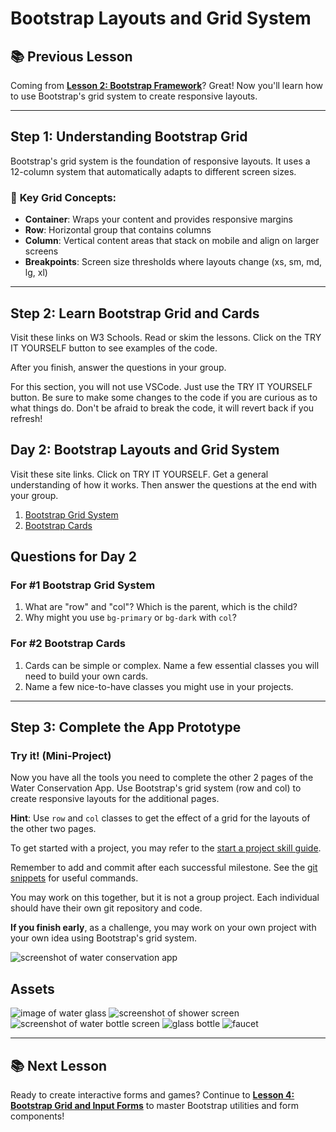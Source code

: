 # Bootstrap Layouts and Grid System

## 📚 **Previous Lesson**

Coming from **[Lesson 2: Bootstrap Framework](../lesson-2-bootstrap-framework/lesson-2-bootstrap-framework.md)**? Great! Now you'll learn how to use Bootstrap's grid system to create responsive layouts.

---

## Step 1: Understanding Bootstrap Grid

Bootstrap's grid system is the foundation of responsive layouts. It uses a 12-column system that automatically adapts to different screen sizes.

### 🚀 **Key Grid Concepts:**
- **Container**: Wraps your content and provides responsive margins
- **Row**: Horizontal group that contains columns
- **Column**: Vertical content areas that stack on mobile and align on larger screens
- **Breakpoints**: Screen size thresholds where layouts change (xs, sm, md, lg, xl)

---

## Step 2: Learn Bootstrap Grid and Cards

Visit these links on W3 Schools. Read or skim the lessons. Click on the TRY IT YOURSELF button to see examples of the code.

After you finish, answer the questions in your group.

For this section, you will not use VSCode. Just use the TRY IT YOURSELF button. Be sure to make some changes to the code if you are curious as to what things do. Don't be afraid to break the code, it will revert back if you refresh!

## Day 2: Bootstrap Layouts and Grid System

Visit these site links. Click on TRY IT YOURSELF. Get a general understanding of how it works. Then answer the questions at the end with your group.

1. [Bootstrap Grid System](https://www.w3schools.com/bootstrap5/bootstrap_grid_basic.php)
2. [Bootstrap Cards](https://www.w3schools.com/bootstrap5/bootstrap_cards.php)

## Questions for Day 2

### For #1 Bootstrap Grid System

1. What are "row" and "col"? Which is the parent, which is the child?
2. Why might you use `bg-primary` or `bg-dark` with `col`?

### For #2 Bootstrap Cards

1. Cards can be simple or complex. Name a few essential classes you will need to build your own cards.
2. Name a few nice-to-have classes you might use in your projects.

---

## Step 3: Complete the App Prototype

### Try it! (Mini-Project)

Now you have all the tools you need to complete the other 2 pages of the Water Conservation App. Use Bootstrap's grid system (row and col) to create responsive layouts for the additional pages.

**Hint**: Use `row` and `col` classes to get the effect of a grid for the layouts of the other two pages.

To get started with a project, you may refer to the [start a project skill guide](../../../resources/skill-guides/start-project.md).

Remember to add and commit after each successful milestone. See the [git snippets](../../../resources/git-snippets.md) for useful commands.

You may work on this together, but it is not a group project. Each individual should have their own git repository and code. 

**If you finish early**, as a challenge, you may work on your own project with your own idea using Bootstrap's grid system.

![screenshot of water conservation app](../../../resources/starter-code/week-4/screenshot-of-water-conservation-app.png)

## Assets

![image of water glass](../../../resources/starter-code/week-4/water-glass.jpg)
![screenshot of shower screen](../../../resources/starter-code/week-4/screenshot-of-showerScreen.png)
![screenshot of water bottle screen](../../../resources/starter-code/week-4/screenshot-of-waterBottleScreen.png)
![glass bottle](../../../resources/starter-code/week-4/glass-bottle.png)
![faucet](../../../resources/starter-code/week-4/faucet.png)

---

## 📚 **Next Lesson**

Ready to create interactive forms and games? Continue to **[Lesson 4: Bootstrap Grid and Input Forms](../lesson-4-bootstrap-grid-input/lesson-4-bootstrap-grid-input.md)** to master Bootstrap utilities and form components!